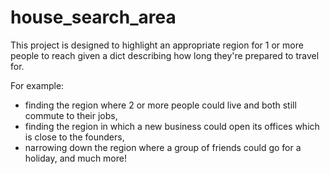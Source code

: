 # house_search_area

This project is designed to highlight an appropriate region for 1 or more people to reach given a dict describing how long they're prepared to travel for.

For example:
- finding the region where 2 or more people could live and both still commute to their jobs,
- finding the region in which a new business could open its offices which is close to the founders,
- narrowing down the region where a group of friends could go for a holiday,
and much more!